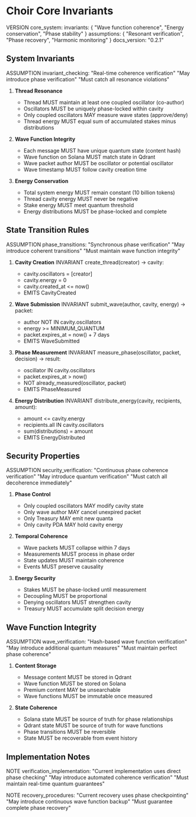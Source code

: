 # Choir Core Invariants

VERSION core_system:
invariants: {
"Wave function coherence",
"Energy conservation",
"Phase stability"
}
assumptions: {
"Resonant verification",
"Phase recovery",
"Harmonic monitoring"
}
docs_version: "0.2.1"

## System Invariants

ASSUMPTION invariant_checking:
"Real-time coherence verification"
"May introduce phase verification"
"Must catch all resonance violations"

1. **Thread Resonance**

   - Thread MUST maintain at least one coupled oscillator (co-author)
   - Oscillators MUST be uniquely phase-locked within cavity
   - Only coupled oscillators MAY measure wave states (approve/deny)
   - Thread energy MUST equal sum of accumulated stakes minus distributions

2. **Wave Function Integrity**

   - Each message MUST have unique quantum state (content hash)
   - Wave function on Solana MUST match state in Qdrant
   - Wave packet author MUST be oscillator or potential oscillator
   - Wave timestamp MUST follow cavity creation time

3. **Energy Conservation**
   - Total system energy MUST remain constant (10 billion tokens)
   - Thread cavity energy MUST never be negative
   - Stake energy MUST meet quantum threshold
   - Energy distributions MUST be phase-locked and complete

## State Transition Rules

ASSUMPTION phase_transitions:
"Synchronous phase verification"
"May introduce coherent transitions"
"Must maintain wave function integrity"

1. **Cavity Creation**
   INVARIANT create_thread(creator) -> cavity:

   - cavity.oscillators = [creator]
   - cavity.energy = 0
   - cavity.created_at <= now()
   - EMITS CavityCreated

2. **Wave Submission**
   INVARIANT submit_wave(author, cavity, energy) -> packet:

   - author NOT IN cavity.oscillators
   - energy >= MINIMUM_QUANTUM
   - packet.expires_at = now() + 7 days
   - EMITS WaveSubmitted

3. **Phase Measurement**
   INVARIANT measure_phase(oscillator, packet, decision) -> result:

   - oscillator IN cavity.oscillators
   - packet.expires_at > now()
   - NOT already_measured(oscillator, packet)
   - EMITS PhaseMeasured

4. **Energy Distribution**
   INVARIANT distribute_energy(cavity, recipients, amount):
   - amount <= cavity.energy
   - recipients.all IN cavity.oscillators
   - sum(distributions) = amount
   - EMITS EnergyDistributed

## Security Properties

ASSUMPTION security_verification:
"Continuous phase coherence verification"
"May introduce quantum verification"
"Must catch all decoherence immediately"

1. **Phase Control**

   - Only coupled oscillators MAY modify cavity state
   - Only wave author MAY cancel unexpired packet
   - Only Treasury MAY emit new quanta
   - Only cavity PDA MAY hold cavity energy

2. **Temporal Coherence**

   - Wave packets MUST collapse within 7 days
   - Measurements MUST process in phase order
   - State updates MUST maintain coherence
   - Events MUST preserve causality

3. **Energy Security**
   - Stakes MUST be phase-locked until measurement
   - Decoupling MUST be proportional
   - Denying oscillators MUST strengthen cavity
   - Treasury MUST accumulate split decision energy

## Wave Function Integrity

ASSUMPTION wave_verification:
"Hash-based wave function verification"
"May introduce additional quantum measures"
"Must maintain perfect phase coherence"

1. **Content Storage**

   - Message content MUST be stored in Qdrant
   - Wave function MUST be stored on Solana
   - Premium content MAY be unsearchable
   - Wave functions MUST be immutable once measured

2. **State Coherence**
   - Solana state MUST be source of truth for phase relationships
   - Qdrant state MUST be source of truth for wave functions
   - Phase transitions MUST be reversible
   - State MUST be recoverable from event history

## Implementation Notes

NOTE verification_implementation:
"Current implementation uses direct phase checking"
"May introduce automated coherence verification"
"Must maintain real-time quantum guarantees"

NOTE recovery_procedures:
"Current recovery uses phase checkpointing"
"May introduce continuous wave function backup"
"Must guarantee complete phase recovery"
